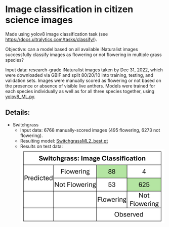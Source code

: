 # Image classification in citizen science images
Made using yolov8 image classification task (see https://docs.ultralytics.com/tasks/classify/).

Objective: can a model based on all available iNaturalist images successfully classify images as flowering or not flowering in multiple grass species?

Input data: research-grade iNaturalist images taken by Dec 31, 2022, which were downloaded via GBIF and split 80/20/10 into training, testing, and validation sets. Images were manually scored as flowering or not based on the presence or absence of visible live anthers. Models were trained for each species individually as well as for all three species together, using [yolov8_ML.py](https://github.com/LTibbs/grass_flowering_ML/blob/main/image_classification/yolov8_ML.py).

## Details:
- Switchgrass
  - Input data: 6768 manually-scored images (495 flowering, 6273 not flowering).
  - Resulting model: [SwitchgrassML2_best.pt](https://github.com/LTibbs/grass_flowering_ML/blob/main/image_classification/SwitchgrassML2_best.pt)
  - Results on test data: ![switchgrass_confusion_matrix_classification.png](https://github.com/LTibbs/grass_flowering_ML/blob/main/image_classification/switchgrass_confusion_matrix_classification.png)

